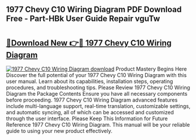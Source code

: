 ## 1977 Chevy C10 Wiring Diagram PDF Download Free - Part-HBk User Guide Repair vguTw

# <h2><a href="http://dfk88a3.blite.top/?on=1977+Chevy+C10+Wiring+Diagram">🔗Download New 👉🔴 1977 Chevy C10 Wiring Diagram</a></h2>

[![1977 Chevy C10 Wiring Diagram download](https://i.imgur.com/lujVjoI.png)](http://dfk88a3.blite.top/?on=1977+Chevy+C10+Wiring+Diagram)
Product Mastery Begins Here Discover the full potential of your 1977 Chevy C10 Wiring Diagram with this user manual. Learn about its capabilities, installation steps, operating procedures, and troubleshooting tips. Please Review 1977 Chevy C10 Wiring Diagram the Package Contents Ensure you have all necessary components before proceeding. 1977 Chevy C10 Wiring Diagram advanced features include multi-language support, real-time translation, customizable settings, and automatic syncing, all of which can be accessed and customized through the user interface. Please Keep This Information for Future Reference 1977 Chevy C10 Wiring Diagram. This manual will be your reliable guide to using your new product effectively.
